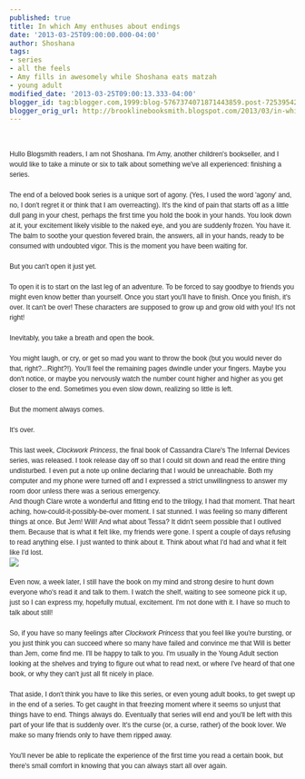 ```yaml
---
published: true
title: In which Amy enthuses about endings
date: '2013-03-25T09:00:00.000-04:00'
author: Shoshana
tags:
- series
- all the feels
- Amy fills in awesomely while Shoshana eats matzah
- young adult
modified_date: '2013-03-25T09:00:13.333-04:00'
blogger_id: tag:blogger.com,1999:blog-5767374071871443859.post-7253954203873559490
blogger_orig_url: http://brooklinebooksmith.blogspot.com/2013/03/in-which-amy-enthuses-about-endings.html
---
```


<br /><div class="im" style="color: #222222; font-family: Helvetica, Arial, sans-serif; font-size: 12px; line-height: 18px;">Hullo Blogsmith readers, I am not Shoshana. I'm Amy, another children's bookseller, and I would like to take a minute or six to talk about something we've all experienced: finishing a series.<br /><br />The end of a beloved book series is a unique sort of agony. (Yes, I used the word 'agony' and, no, I don't regret it or think that I am overreacting). It's the kind of pain that starts off as a little dull pang in your chest, perhaps the first time you hold the book in your hands. You look down at it, your excitement likely visible to the naked eye, and you are suddenly frozen. You have it. The balm to soothe your question fevered brain, the answers, all in your hands, ready to be consumed with undoubted vigor. This is the moment you have been waiting for.<br /><br />But you can't open it just yet.<br /><br />To open it is to start on the last leg of an adventure. To be forced to say goodbye to friends you might even know better than yourself. Once you start you'll have to finish. Once you finish, it's over. It can't be over! These characters are supposed to grow up and grow old with you! It's not right!<br /><br />Inevitably, you take a breath and open the book.<br /><br />You might laugh, or cry, or get so mad you want to throw the book (but you would never do that, right?...Right?!). You'll feel the remaining pages dwindle under your fingers. Maybe you don't notice, or maybe you nervously watch the number count higher and higher as you get closer to the end. Sometimes you even slow down, realizing so little is left.<br /><br />But the moment always comes.<br /><br />It's over.<br /><br />This last week, <i>Clockwork Princess</i>, the final book of Cassandra Clare's The Infernal Devices series, was released. I took release day off so that I could sit down and read the entire thing undisturbed. I even put a note up online declaring that I would be unreachable. Both my computer and my phone were turned off and I expressed a strict unwillingness to answer my room door unless there was a serious emergency.<br /></div><span style="color: #222222; font-family: Helvetica, Arial, sans-serif; font-size: 12px; line-height: 18px;">And though Clare wrote a wonderful and fitting end to the trilogy, I had that moment. That heart aching, how-could-it-possibly-be-over moment. I sat stunned. I was feeling so many different things at once. But Jem! Will! And what about Tessa? It didn't seem possible that I outlived them. Because that is what it felt like, my friends were gone. I spent a couple of days refusing to read anything else. I just wanted to think about it. Think about what I'd had and what it felt like I'd lost.</span><br style="color: #222222; font-family: Helvetica, Arial, sans-serif; font-size: 12px; line-height: 18px;" /><div class="yj6qo ajU" style="color: #222222; font-family: Helvetica, Arial, sans-serif; font-size: 12px; line-height: 18px;"><div class="ajR" id=":7e" tabindex="0"><img class="ajT" src="https://mail.google.com/mail/u/0/images/cleardot.gif" /></div></div><span style="color: #222222; font-family: Helvetica, Arial, sans-serif; font-size: 12px; line-height: 18px;"></span><br style="color: #222222; font-family: Helvetica, Arial, sans-serif; font-size: 12px; line-height: 18px;" /><span style="color: #222222; font-family: Helvetica, Arial, sans-serif; font-size: 12px; line-height: 18px;">Even now, a week later, I still have the book on my mind and strong desire to hunt down everyone who's read it and talk to them. I watch the shelf, waiting to see someone pick it up, just so I can express my, hopefully mutual, excitement. I'm not done with it. I have so much to talk about still!</span><br style="color: #222222; font-family: Helvetica, Arial, sans-serif; font-size: 12px; line-height: 18px;" /><br style="color: #222222; font-family: Helvetica, Arial, sans-serif; font-size: 12px; line-height: 18px;" /><span style="color: #222222; font-family: Helvetica, Arial, sans-serif; font-size: 12px; line-height: 18px;">So, if you have so many feelings after <i>Clockwork Princess</i> that you feel like you're bursting, or you just think you can succeed where so many have failed and convince me that Will is better than Jem, come find me. I'll be happy to talk to you. I'm usually in the Young Adult section looking at the shelves and trying to figure out what to read next, or where I've heard of that one book, or why they can't just all fit nicely in place.</span><br style="color: #222222; font-family: Helvetica, Arial, sans-serif; font-size: 12px; line-height: 18px;" /><span style="color: #222222; font-family: Helvetica, Arial, sans-serif; font-size: 12px; line-height: 18px;"></span><br style="color: #222222; font-family: Helvetica, Arial, sans-serif; font-size: 12px; line-height: 18px;" /><span style="color: #222222; font-family: Helvetica, Arial, sans-serif; font-size: 12px; line-height: 18px;">That aside, I don't think you have to like this series, or even young adult books, to get swept up in the end of a series. To get caught in that freezing moment where it seems so unjust that things have to end. Things always do. Eventually that series will end and you'll be left with this part of your life that is suddenly over. It's the curse (or, a curse, rather) of the book lover. We make so many friends only to have them ripped away.</span><br style="color: #222222; font-family: Helvetica, Arial, sans-serif; font-size: 12px; line-height: 18px;" /><span style="color: #222222; font-family: Helvetica, Arial, sans-serif; font-size: 12px; line-height: 18px;"></span><br style="color: #222222; font-family: Helvetica, Arial, sans-serif; font-size: 12px; line-height: 18px;" /><span style="color: #222222; font-family: Helvetica, Arial, sans-serif; font-size: 12px; line-height: 18px;">You'll never be able to replicate the experience of the first time you read a certain book, but there's small comfort in knowing that you can always start all over again.&nbsp;</span>